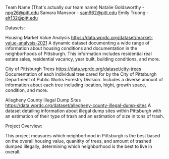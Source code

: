 Team Name (That's actually our team name)
Natalie Goldsworthy - npg26@pitt.edu
Samara Mansoor - sam962@pitt.edu
Emily Truong - elt132@pitt.edu

Datasets:

Housing Market Value Analysis
https://data.wprdc.org/dataset/market-value-analysis-2021
A dynamic dataset documenting a wide range of information
about housing conditions and documentation in the neighborhoods
of Pittsburgh. This information includes residential real estate
sales, residential vacancy, year built, building conditions,
and more.

City of Pittsburgh Trees
https://data.wprdc.org/dataset/city-trees
Documentation of each individual tree cared for by the
City of Pittsburgh Department of Public Works Forestry
Division. Includes a diverse amount of information about
each tree including location, hight, growth space, condition,
and more.

Allegheny County Illegal Dump Sites
https://data.wprdc.org/dataset/allegheny-county-illegal-dump-sites
A dataset detailing information about illegal dump sites within
Pittsburgh with an estimation of their type of trash and an 
estimation of size in tons of trash. 

Project Overview:

This project measures which neighborhood in Pittsburgh is the best
based on the overall housing value, quanitity of trees, and amount
of trashed dumped illegally, determining which neighborhood is the 
best to live in overall.

